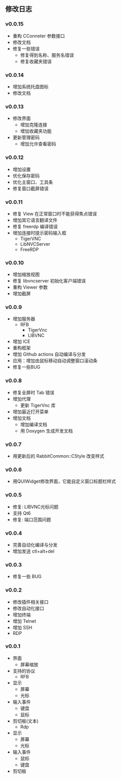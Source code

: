 ## 修改日志

### v0.0.15
+ 重构 CConneter 参数接口
+ 修改文档
+ 修复一些错误
  - 修复得到名称、服务名错误
  - 修复收藏夹错误

### v0.0.14
+ 增加系统托盘图标
+ 修改文档

### v0.0.13
+ 修改界面
  - 增加克隆连接
  - 增加收藏夹功能
+ 更新管理密码
  - 增加允许查看密码

### v0.0.12
+ 增加设置
+ 优化保存密码
+ 优化主窗口、工具条
+ 修复窗口截屏错误

### v0.0.11
+ 修复 View 在正常窗口时不能获得焦点错误
+ 增加其它语言翻译文件
+ 修复 freerdp 编译错误
+ 增加连接时提示密码输入框
  - TigerVNC
  - LibNVCServer
  - FreeRDP

### v0.0.10
+ 增加缩放视图
+ 修复 libvncserver 初始化客户端错误
+ 重构 Viewer 参数
+ 增加截屏

### v0.0.9
+ 增加服务器
  - RFB
    + TigerVnc
    + LIBVNC
+ 增加 ICE
+ 重构框架
+ 增加 Github actions 自动编译与分发
+ 应用：增加由鼠标移动自动调整窗口滚动条
+ 修复一些BUG

### v0.0.8
+ 修复全屏时 Tab 错误
+ 增加代理
  - 更新 TigerVnc 库
+ 增加最近打开菜单
+ 增加文档
  - 增加编译文档
  - 用 Doxygen 生成开发文档

### v0.0.7
+ 用更新后的 RabbitCommon::CStyle 改变样式

### v0.0.6
+ 用QUIWidget修改界面，它能自定义窗口标题栏样式

### v0.0.5
+ 修复: LIBVNC光标问题
+ 支持 Qt6
+ 修复: 端口范围问题

### v0.0.4
+ 完善自动化编译与分发
+ 增加发送 ctl+alt+del

### v0.0.3
+ 修复一些 BUG

### v0.0.2
+ 修改插件相关接口
+ 修改自动化接口
+ 增加终端
+ 增加 Telnet
+ 增加 SSH
+ RDP

### v0.0.1
+ 界面
  - 屏幕缩放
+ 支持的协议
  - RFB
+ 显示
  - 屏幕
  - 光标
+ 输入事件
  - 键盘
  - 鼠标
+ 剪切板(文本)
  - Rdp
+ 显示
  - 屏幕
  - 光标
+ 输入事件
  - 鼠标
  - 键盘
+ 剪切板
